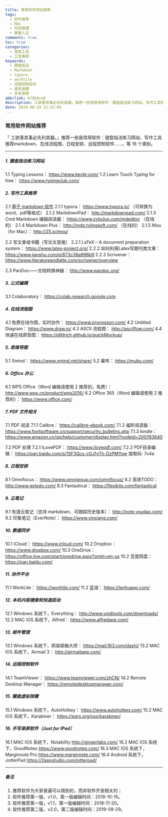 ```yaml
---
title: 常用软件网站推荐
tags:
  - 软件推荐
  - MAC
  - 时间管理
  - 数据人生
comments: true
toc: true
categories:
  - 效率工具
  - 工具推荐
keywords:
  - 键盘指法
  - Markdown
  - typora
  - worktile
  - 远程控制软件
  - 虚拟按键
  - 手写录屏
abbrlink: 6f958ce8
description: 工欲善其事必先利其器。推荐一些我常用软件：键盘指法练习网站、写作工具推荐markdown、在线流程图、日程安排、远程控制软件……，等 16 个类别。
date: 2019-08-29 12:32:04
---
```

<script type="text/javascript" src="/js/src/bai.js"></script>

### 常用软件网站推荐

>
「 工欲善其事必先利其器。」推荐一些我常用软件：键盘指法练习网站、写作工具推荐markdown、在线流程图、日程安排、远程控制软件……，等 16 个类别。
>

---
##### 1. 键盘指法练习网站
>
 1.1 Typing Lessons： https://www.keybr.com/
 1.2 Learn Touch Typing for free： https://www.typingclub.com/
>

##### 2. 写作工具推荐
>
2.1 [基于 markdown 软件](/archives/e0c74487.html)
    2.1.1 typora： https://www.typora.io/ （可转换为 word、pdf等格式）
    2.1.2 MarkdownPad： http://markdownpad.com/
    2.1.3 Cmd Markdown 编辑阅读器： https://www.zybuluo.com/mdeditor （在线的）
    2.1.4 Markdown Plus： http://mdp.tylingsoft.com/ （在线的）
    2.1.5 Mou（for Mac）： http://25.io/mou/

2.2 写文章或书籍（写论文首推）
    2.2.1 LaTeX – A document preparation system： https://www.latex-project.org/
    2.2.2 如何利用Latex写期刊类文章： https://www.jianshu.com/p/873c38a996b9
    2.2.3 Scrivener： https://www.literatureandlatte.com/scrivener/overview

2.3 PanDoc——文档转换神器： http://www.pandoc.org/
>
##### 3. 公式编辑
>
3.1 Colaboratory： https://colab.research.google.com
>

##### 4. 在线流程图
>
4.1 免费在线作图，实时协作： https://www.processon.com/
4.2 Untitled Diagram： https://www.draw.io/
4.3 ASCII 流程图： http://asciiflow.com/
4.4 快速在线原型图： https://jdittrich.github.io/quickMockup/
>

##### 5. 思维导图
>
5.1 Xmind： https://www.xmind.net/share/
5.2 幕布： https://mubu.com/
>

##### 6. Office 办公
>
6.1 WPS Office（Word 编辑请使用 2 推荐的，免费）： http://www.wps.cn/product/wps2016/
6.2 Office 365（Word 编辑请使用 2 推荐的）： https://www.office.com/
>
##### 7. PDF 文件相关
>
7.1 PDF 阅读
    7.1.1 Calibre： https://calibre-ebook.com/
    7.1.2 福昕阅读器： https://www.foxitsoftware.cn/support/security_bulletins.php
    7.1.3 kindle： https://www.amazon.cn/gp/help/customer/display.html?nodeId=200783640

7.2 PDF 处理
    7.2.1 ILovePDF： https://www.ilovepdf.com/
    7.2.2 PDF目录编辑： https://pan.baidu.com/s/1SF3Qcs-cGJ1yTh-DzPMYow 提取码: 7x4a
>


##### 8. 日程安排
>
8.1 Omnifocus： https://www.omnigroup.com/omnifocus/
8.2 高效TODO： http://www.gxtodo.com/
8.3 Fantastical： https://flexibits.com/fantastical
>

##### 9. 云笔记
>
9.1 有道云笔记（支持 markdown、可跟踪历史版本）： http://note.youdao.com/
9.2 印象笔记（EverNote）： https://www.yinxiang.com/
>

##### 10. 数据同步
>
10.1 iCloud： https://www.icloud.com/
10.2 Dropbox： https://www.dropbox.com/
10.3 OneDrive： https://office.live.com/start/onedrive.aspx?omkt=en-us
10.2 百度网盘： https://pan.baidu.com/
>

##### 11. 协作平台
>
11.1 WorkLite： https://worktile.com/
11.2 蓝湖： https://lanhuapp.com/
>

##### 12. 本机内容搜索和快速启动
>
12.1 Windows 系统下，Everything： http://www.voidtools.com/downloads/
12.2 MAC IOS 系统下，Alfred： https://www.alfredapp.com/
>

##### 13. 邮件管理
>
13.1 Windows 系统下，网易邮箱大师： https://mail.163.com/dashi/
13.2 MAC IOS 系统下，Airmail 3： http://airmailapp.com/
>
##### 14. 远程控制软件
>
14.1 TeamViewer： https://www.teamviewer.com/zhCN/
14.2 Remote Desktop Manager： https://remotedesktopmanager.com/
>

##### 15. 键盘虚拟按键
>
15.1 Windows 系统下，AutoHotkey： https://www.autohotkey.com/
15.2 MAC IOS 系统下，Karabiner： https://pqrs.org/osx/karabiner/
>

##### 16. 手写录屏软件（Just for IPad）
>
16.1 MAC IOS 系统下，Notability http://gingerlabs.com/
16.2 MAC IOS 系统下，GoodNotes  https://www.goodnotes.com/
16.3 MAC IOS 系统下，Marginnote Pro https://www.marginnote.com/
16.4 Android 系统下，JotterPad https://2appstudio.com/jotterpad/
>

---

##### 备注
>
1. 推荐软件为大家普遍可以用到的，而非软件开发相关的；
2. 软件推荐第一版，v1.0，第一版编辑时间：2018-10-15。
3. 软件推荐第一版，v1.1，第一版编辑时间：2018-11-20。
4. 软件推荐第二版，v2.0，第二版编辑时间：2019-08-29。
>
